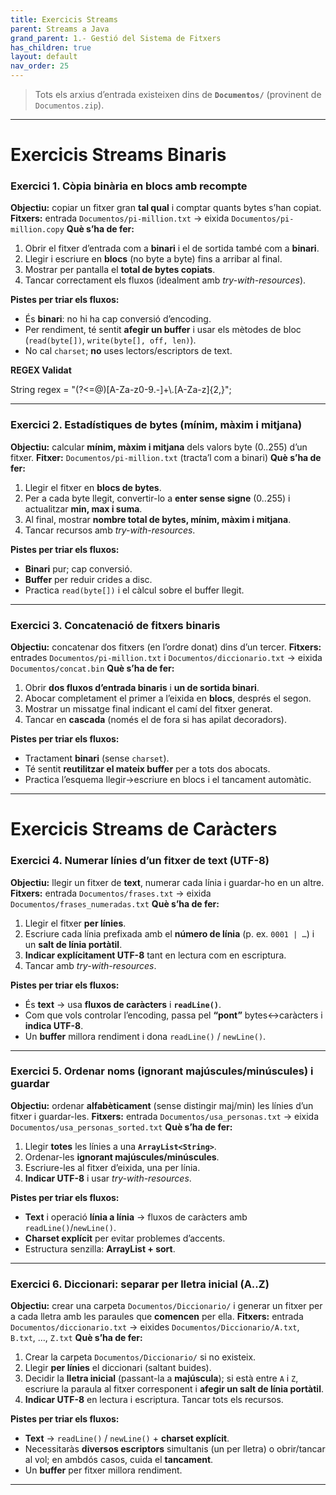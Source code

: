 ```yaml
---
title: Exercicis Streams
parent: Streams a Java
grand_parent: 1.- Gestió del Sistema de Fitxers
has_children: true
layout: default
nav_order: 25
---
```






> Tots els arxius d’entrada existeixen dins de **`Documentos/`** (provinent de `Documentos.zip`).

---

# Exercicis Streams Binaris

### Exercici 1. Còpia binària en blocs amb recompte

**Objectiu:** copiar un fitxer gran **tal qual** i comptar quants bytes s’han copiat.
**Fitxers:** entrada `Documentos/pi-million.txt` → eixida `Documentos/pi-million.copy`
**Què s’ha de fer:**

1. Obrir el fitxer d’entrada com a **binari** i el de sortida també com a **binari**.
2. Llegir i escriure en **blocs** (no byte a byte) fins a arribar al final.
3. Mostrar per pantalla el **total de bytes copiats**.
4. Tancar correctament els fluxos (idealment amb *try-with-resources*).

**Pistes per triar els fluxos:**

* És **binari**: no hi ha cap conversió d’encoding.
* Per rendiment, té sentit **afegir un buffer** i usar els mètodes de bloc (`read(byte[])`, `write(byte[], off, len)`).
* No cal `charset`; **no** uses lectors/escriptors de text.


**REGEX Validat**

String regex = "(?<=@)[A-Za-z0-9.-]+\\.[A-Za-z]{2,}";


---

### Exercici 2.  Estadístiques de bytes (mínim, màxim i mitjana)

**Objectiu:** calcular **mínim, màxim i mitjana** dels valors byte (0..255) d’un fitxer.
**Fitxer:** `Documentos/pi-million.txt` (tracta’l com a binari)
**Què s’ha de fer:**

1. Llegir el fitxer en **blocs de bytes**.
2. Per a cada byte llegit, convertir-lo a **enter sense signe** (0..255) i actualitzar **min, max i suma**.
3. Al final, mostrar **nombre total de bytes, mínim, màxim i mitjana**.
4. Tancar recursos amb *try-with-resources*.

**Pistes per triar els fluxos:**

* **Binari** pur; cap conversió.
* **Buffer** per reduir crides a disc.
* Practica `read(byte[])` i el càlcul sobre el buffer llegit.

---

### Exercici 3.  Concatenació de fitxers binaris

**Objectiu:** concatenar dos fitxers (en l’ordre donat) dins d’un tercer.
**Fitxers:** entrades `Documentos/pi-million.txt` i `Documentos/diccionario.txt` → eixida `Documentos/concat.bin`
**Què s’ha de fer:**

1. Obrir **dos fluxos d’entrada binaris** i **un de sortida binari**.
2. Abocar completament el primer a l’eixida en **blocs**, després el segon.
3. Mostrar un missatge final indicant el camí del fitxer generat.
4. Tancar en **cascada** (només el de fora si has apilat decoradors).

**Pistes per triar els fluxos:**

* Tractament **binari** (sense `charset`).
* Té sentit **reutilitzar el mateix buffer** per a tots dos abocats.
* Practica l’esquema llegir→escriure en blocs i el tancament automàtic.

---

# Exercicis Streams de Caràcters

### Exercici 4.  Numerar línies d’un fitxer de text (UTF-8)

**Objectiu:** llegir un fitxer de **text**, numerar cada línia i guardar-ho en un altre.
**Fitxers:** entrada `Documentos/frases.txt` → eixida `Documentos/frases_numeradas.txt`
**Què s’ha de fer:**

1. Llegir el fitxer **per línies**.
2. Escriure cada línia prefixada amb el **número de línia** (p. ex. `0001 | …`) i un **salt de línia portàtil**.
3. **Indicar explícitament UTF-8** tant en lectura com en escriptura.
4. Tancar amb *try-with-resources*.

**Pistes per triar els fluxos:**

* És **text** → usa **fluxos de caràcters** i **`readLine()`**.
* Com que vols controlar l’encoding, passa pel **“pont”** bytes↔caràcters i **indica UTF-8**.
* Un **buffer** millora rendiment i dona `readLine()` / `newLine()`.

---

### Exercici 5.  Ordenar noms (ignorant majúscules/minúscules) i guardar

**Objectiu:** ordenar **alfabèticament** (sense distingir maj/min) les línies d’un fitxer i guardar-les.
**Fitxers:** entrada `Documentos/usa_personas.txt` → eixida `Documentos/usa_personas_sorted.txt`
**Què s’ha de fer:**

1. Llegir **totes** les línies a una **`ArrayList<String>`**.
2. Ordenar-les **ignorant majúscules/minúscules**.
3. Escriure-les al fitxer d’eixida, una per línia.
4. **Indicar UTF-8** i usar *try-with-resources*.

**Pistes per triar els fluxos:**

* **Text** i operació **línia a línia** → fluxos de caràcters amb `readLine()`/`newLine()`.
* **Charset explícit** per evitar problemes d’accents.
* Estructura senzilla: **ArrayList + sort**.

---

### Exercici 6.  Diccionari: separar per lletra inicial (A..Z)

**Objectiu:** crear una carpeta `Documentos/Diccionario/` i generar un fitxer per a cada lletra amb les paraules que **comencen** per ella.
**Fitxers:** entrada `Documentos/diccionario.txt` → eixides `Documentos/Diccionario/A.txt`, `B.txt`, …, `Z.txt`
**Què s’ha de fer:**

1. Crear la carpeta `Documentos/Diccionario/` si no existeix.
2. Llegir **per línies** el diccionari (saltant buides).
3. Decidir la **lletra inicial** (passant-la a **majúscula**); si està entre `A` i `Z`, escriure la paraula al fitxer corresponent i **afegir un salt de línia portàtil**.
4. **Indicar UTF-8** en lectura i escriptura. Tancar tots els recursos.

**Pistes per triar els fluxos:**

* **Text** → `readLine()` / `newLine()` + **charset explícit**.
* Necessitaràs **diversos escriptors** simultanis (un per lletra) o obrir/tancar al vol; en ambdós casos, cuida el **tancament**.
* Un **buffer** per fitxer millora rendiment.

---

